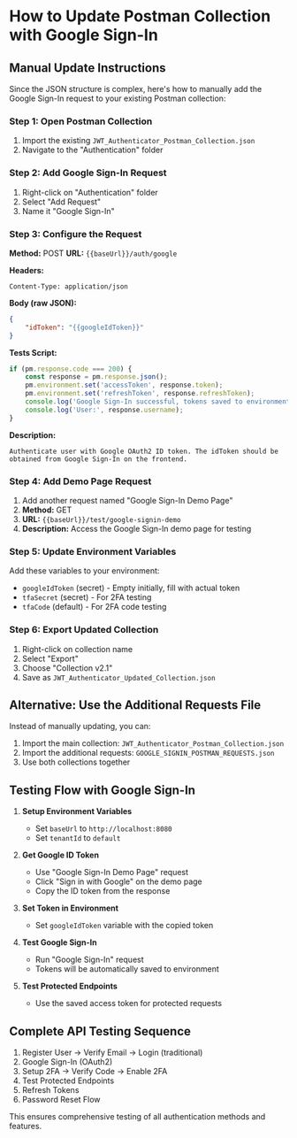 # How to Update Postman Collection with Google Sign-In

## Manual Update Instructions

Since the JSON structure is complex, here's how to manually add the Google Sign-In request to your existing Postman collection:

### Step 1: Open Postman Collection
1. Import the existing `JWT_Authenticator_Postman_Collection.json`
2. Navigate to the "Authentication" folder

### Step 2: Add Google Sign-In Request
1. Right-click on "Authentication" folder
2. Select "Add Request"
3. Name it "Google Sign-In"

### Step 3: Configure the Request
**Method:** POST
**URL:** `{{baseUrl}}/auth/google`

**Headers:**
```
Content-Type: application/json
```

**Body (raw JSON):**
```json
{
    "idToken": "{{googleIdToken}}"
}
```

**Tests Script:**
```javascript
if (pm.response.code === 200) {
    const response = pm.response.json();
    pm.environment.set('accessToken', response.token);
    pm.environment.set('refreshToken', response.refreshToken);
    console.log('Google Sign-In successful, tokens saved to environment');
    console.log('User:', response.username);
}
```

**Description:**
```
Authenticate user with Google OAuth2 ID token. The idToken should be obtained from Google Sign-In on the frontend.
```

### Step 4: Add Demo Page Request
1. Add another request named "Google Sign-In Demo Page"
2. **Method:** GET
3. **URL:** `{{baseUrl}}/test/google-signin-demo`
4. **Description:** Access the Google Sign-In demo page for testing

### Step 5: Update Environment Variables
Add these variables to your environment:
- `googleIdToken` (secret) - Empty initially, fill with actual token
- `tfaSecret` (secret) - For 2FA testing
- `tfaCode` (default) - For 2FA code testing

### Step 6: Export Updated Collection
1. Right-click on collection name
2. Select "Export"
3. Choose "Collection v2.1"
4. Save as `JWT_Authenticator_Updated_Collection.json`

## Alternative: Use the Additional Requests File

Instead of manually updating, you can:
1. Import the main collection: `JWT_Authenticator_Postman_Collection.json`
2. Import the additional requests: `GOOGLE_SIGNIN_POSTMAN_REQUESTS.json`
3. Use both collections together

## Testing Flow with Google Sign-In

1. **Setup Environment Variables**
   - Set `baseUrl` to `http://localhost:8080`
   - Set `tenantId` to `default`

2. **Get Google ID Token**
   - Use "Google Sign-In Demo Page" request
   - Click "Sign in with Google" on the demo page
   - Copy the ID token from the response

3. **Set Token in Environment**
   - Set `googleIdToken` variable with the copied token

4. **Test Google Sign-In**
   - Run "Google Sign-In" request
   - Tokens will be automatically saved to environment

5. **Test Protected Endpoints**
   - Use the saved access token for protected requests

## Complete API Testing Sequence

1. Register User → Verify Email → Login (traditional)
2. Google Sign-In (OAuth2)
3. Setup 2FA → Verify Code → Enable 2FA
4. Test Protected Endpoints
5. Refresh Tokens
6. Password Reset Flow

This ensures comprehensive testing of all authentication methods and features.